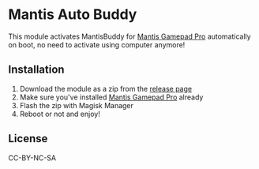 # Mantis Auto Buddy

This module activates MantisBuddy for [Mantis Gamepad Pro](https://play.google.com/store/apps/details?id=app.mantispro.gamepad) automatically on boot, no need to activate using computer anymore!

## Installation

1. Download the module as a zip from the [release page]()
1. Make sure you've installed [Mantis Gamepad Pro]() already
1. Flash the zip with Magisk Manager
1. Reboot or not and enjoy!

## License

CC-BY-NC-SA